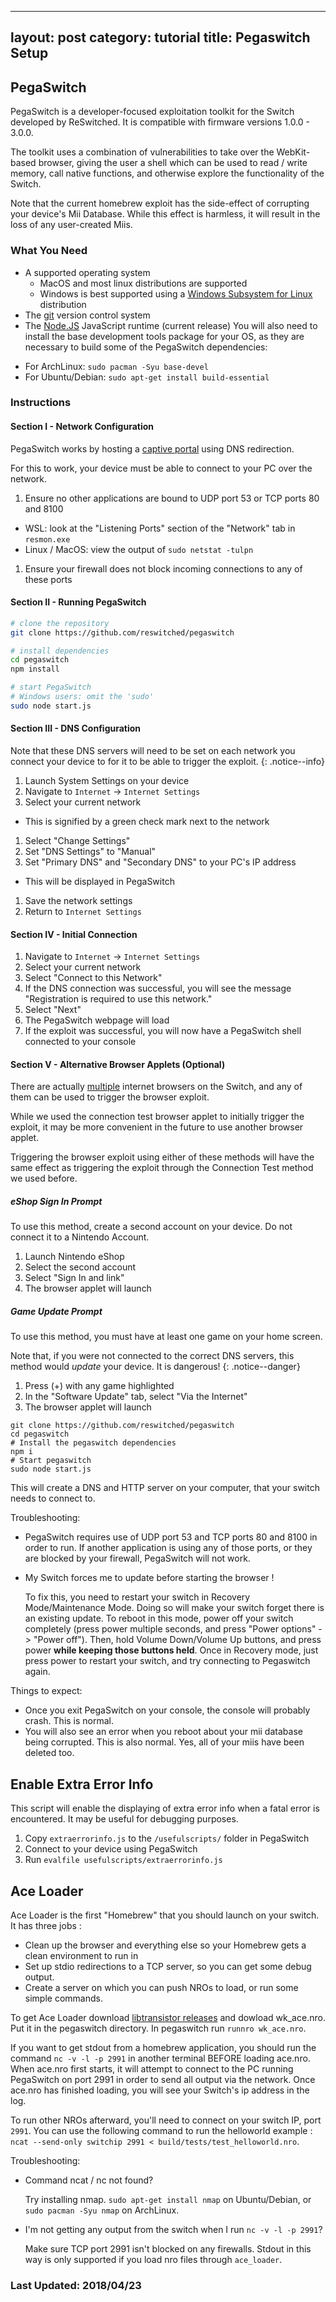
---
layout: post
category: tutorial
title: Pegaswitch Setup
---

## PegaSwitch

PegaSwitch is a developer-focused exploitation toolkit for the Switch developed by ReSwitched. It is compatible with firmware versions 1.0.0 - 3.0.0.

The toolkit uses a combination of vulnerabilities to take over the WebKit-based browser, giving the user a shell which can be used to read / write memory, call native functions, and otherwise explore the functionality of the Switch.

Note that the current homebrew exploit has the side-effect of corrupting your device's Mii Database. While this effect is harmless, it will result in the loss of any user-created Miis.


### What You Need

* A supported operating system
  + MacOS and most linux distributions are supported
  + Windows is best supported using a [Windows Subsystem for Linux](https://docs.microsoft.com/en-us/windows/wsl/install-win10) distribution
* The [git](https://git-scm.com/) version control system
* The [Node.JS](https://nodejs.org/en/download/package-manager/) JavaScript runtime (current release)
You will also need to install the base development tools package for your OS,
as they are necessary to build some of the PegaSwitch dependencies:

- For ArchLinux: `sudo pacman -Syu base-devel`
- For Ubuntu/Debian: `sudo apt-get install build-essential`


### Instructions

#### Section I - Network Configuration

PegaSwitch works by hosting a [captive portal](https://en.wikipedia.org/wiki/Captive_portal) using DNS redirection.

For this to work, your device must be able to connect to your PC over the network.

1. Ensure no other applications are bound to UDP port 53 or TCP ports 80 and 8100
  + WSL: look at the "Listening Ports" section of the "Network" tab in `resmon.exe`
  + Linux / MacOS: view the output of `sudo netstat -tulpn`
1. Ensure your firewall does not block incoming connections to any of these ports

#### Section II - Running PegaSwitch

~~~ bash
# clone the repository
git clone https://github.com/reswitched/pegaswitch

# install dependencies
cd pegaswitch
npm install

# start PegaSwitch
# Windows users: omit the 'sudo'
sudo node start.js
~~~

#### Section III - DNS Configuration

Note that these DNS servers will need to be set on each network you connect your device to for it to be able to trigger the exploit.
{: .notice--info}

1. Launch System Settings on your device
1. Navigate to `Internet` -> `Internet Settings`
1. Select your current network
  + This is signified by a green check mark next to the network
1. Select "Change Settings"
1. Set "DNS Settings" to "Manual"
1. Set "Primary DNS" and "Secondary DNS" to your PC's IP address
  + This will be displayed in PegaSwitch
1. Save the network settings
1. Return to `Internet Settings`

#### Section IV - Initial Connection

1. Navigate to `Internet` -> `Internet Settings`
1. Select your current network
1. Select "Connect to this Network"
1. If the DNS connection was successful, you will see the message "Registration is required to use this network."
1. Select "Next"
1. The PegaSwitch webpage will load
1. If the exploit was successful, you will now have a PegaSwitch shell connected to your console

#### Section V - Alternative Browser Applets (Optional)

There are actually [multiple](http://switchbrew.org/index.php?title=Internet_Browser#Browser_Applets) internet browsers on the Switch, and any of them can be used to trigger the browser exploit.

While we used the connection test browser applet to initially trigger the exploit, it may be more convenient in the future to use another browser applet.

Triggering the browser exploit using either of these methods will have the same effect as triggering the exploit through the Connection Test method we used before.

##### eShop Sign In Prompt

To use this method, create a second account on your device. Do not connect it to a Nintendo Account.

1. Launch Nintendo eShop
1. Select the second account
1. Select "Sign In and link"
1. The browser applet will launch

##### Game Update Prompt

To use this method, you must have at least one game on your home screen.

Note that, if you were not connected to the correct DNS servers, this method would *update* your device. It is dangerous!
{: .notice--danger}

1. Press (+) with any game highlighted
1. In the "Software Update" tab, select "Via the Internet"
1. The browser applet will launch

```
git clone https://github.com/reswitched/pegaswitch
cd pegaswitch
# Install the pegaswitch dependencies
npm i
# Start pegaswitch
sudo node start.js
```

This will create a DNS and HTTP server on your computer, that your switch needs
to connect to.

Troubleshooting:
- PegaSwitch requires use of UDP port 53 and TCP ports 80 and 8100 in order to run.
If another application is using any of those ports, or they are blocked by your
firewall, PegaSwitch will not work.
- My Switch forces me to update before starting the browser !

  To fix this, you need to restart your switch in Recovery Mode/Maintenance Mode.
  Doing so will make your switch forget there is an existing update. To reboot
  in this mode, power off your switch completely (press power multiple seconds,
  and press "Power options" -> "Power off"). Then, hold Volume Down/Volume Up
  buttons, and press power **while keeping those buttons held**. Once in
  Recovery mode, just press power to restart your switch, and try connecting
  to Pegaswitch again.

Things to expect:
- Once you exit PegaSwitch on your console, the console will probably crash. This
is normal.
- You will also see an error when you reboot about your mii database being corrupted.
This is also normal. Yes, all of your miis have been deleted too.

## Enable Extra Error Info

This script will enable the displaying of extra error info when a fatal error is encountered. It may be useful for debugging purposes.

1. Copy `extraerrorinfo.js` to the `/usefulscripts/` folder in PegaSwitch
1. Connect to your device using PegaSwitch
1. Run `evalfile usefulscripts/extraerrorinfo.js`

## Ace Loader

Ace Loader is the first "Homebrew" that you should launch on your switch. It
has three jobs :

- Clean up the browser and everything else so your Homebrew gets a clean
environment to run in
- Set up stdio redirections to a TCP server, so you can get some debug output.
- Create a server on which you can push NROs to load, or run some simple
commands.

To get Ace Loader download [libtransistor releases](https://github.com/reswitched/libtransistor/releases) and dowload wk_ace.nro.  Put it in the pegaswitch directory. In pegaswitch run `runnro wk_ace.nro`.

If you want to get stdout from a homebrew application, you should run the command
`nc -v -l -p 2991` in another terminal BEFORE loading ace.nro. When ace.nro first
starts, it will attempt to connect to the PC running PegaSwitch on port 2991 in
order to send all output via the network. Once ace.nro has finished loading, you
will see your Switch's ip address in the log.

To run other NROs afterward, you'll need to connect on your switch IP, port
`2991`. You can use the following command to run the helloworld example :
`ncat --send-only switchip 2991 < build/tests/test_helloworld.nro`.

Troubleshooting:

- Command ncat / nc not found?

  Try installing nmap.
  `sudo apt-get install nmap` on Ubuntu/Debian, or
  `sudo pacman -Syu nmap` on ArchLinux.

- I'm not getting any output from the switch when I run `nc -v -l -p 2991`?

  Make sure TCP port 2991 isn't blocked on any firewalls.
  Stdout in this way is only supported if you load nro files through `ace_loader`.

### Last Updated: 2018/04/23